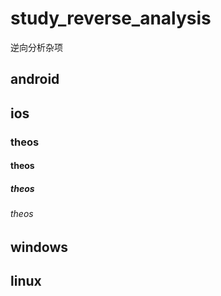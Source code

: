 # study_reverse_analysis
逆向分析杂项
## android
## ios
### theos
#### theos
##### theos
###### theos
## windows
## linux
